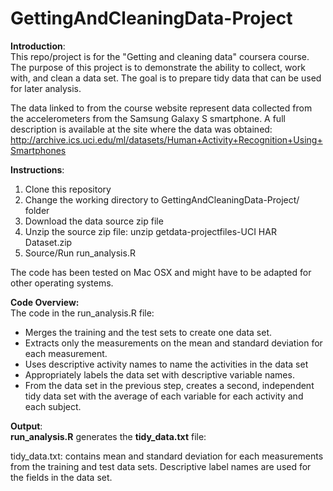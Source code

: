 GettingAndCleaningData-Project
==============================
**Introduction**:  
This repo/project is for the "Getting and cleaning data" coursera course.  The purpose of this project is to demonstrate the ability to collect, work with, and clean a data set. 
The goal is to prepare tidy data that can be used for later analysis.

The data linked to from the course website represent data collected from the accelerometers from the Samsung Galaxy S smartphone. A full description is available at the site where the data was obtained: 
http://archive.ics.uci.edu/ml/datasets/Human+Activity+Recognition+Using+Smartphones 

**Instructions**:

1.  Clone this repository
2.  Change the working directory to GettingAndCleaningData-Project/ folder
3.  Download the data source zip file
4.  Unzip the source zip file: unzip getdata-projectfiles-UCI HAR Dataset.zip
5.  Source/Run run_analysis.R
  
The code has been tested on Mac OSX and might have to be adapted for other operating systems.

**Code Overview:**  
The code in the run_analysis.R file:
* Merges the training and the test sets to create one data set.
* Extracts only the measurements on the mean and standard deviation for each measurement. 
* Uses descriptive activity names to name the activities in the data set
* Appropriately labels the data set with descriptive variable names. 
* From the data set in the previous step, creates a second, independent tidy data set with the average of each variable for each activity and each subject.

**Output**:  
__run_analysis.R__ generates the __tidy_data.txt__ file:

tidy_data.txt: contains mean and standard deviation for each measurements from the training and test data sets.  Descriptive label names are used for the fields in the data set.


